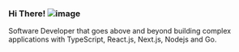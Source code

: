 ### Hi There! ![image](https://user-images.githubusercontent.com/47600145/206912447-81c56450-ae0a-4e8d-b9eb-e8d10ca0e0e0.png)


Software Developer that goes above and beyond building complex applications with TypeScript, React.js, Next.js, Nodejs and Go.
